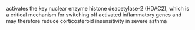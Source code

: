 activates the key nuclear enzyme histone deacetylase-2 (HDAC2), which is a critical mechanism for switching off activated inflammatory genes and may therefore
reduce corticosteroid insensitivity in severe asthma
